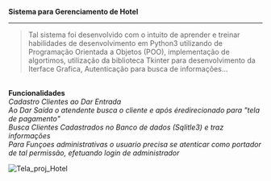 <b>Sistema para Gerenciamento de Hotel</b>
<hr>
  <blockquote>Tal sistema foi desenvolvido com o intuito de aprender e treinar habilidades de desenvolvimento em Python3 utilizando de Programação Orientada a Objetos (POO), implementação de algortimos, utilização da biblioteca Tkinter para desenvolvimento da Iterface Grafica, Autenticação para busca de informações... </blockquote>
  <br>
  <b> Funcionalidades </b>
   <br> 
   <i>Cadastro Clientes ao Dar Entrada</i>
   <br>
   <i> Ao Dar Saída o atendente busca o cliente e após éredirecionado para "tela de pagamento"</i>
   <br>
   <i> Busca Clientes Cadastrados no Banco de dados (Sqlitle3) e traz informações</i>
      <br>
   <i> Para Funçoes administrativas o usuario precisa se atenticar como portador de tal permissão, efetuando login de administrador </i>

![Tela_proj_Hotel](https://user-images.githubusercontent.com/38894557/143528905-7123a0b2-7c11-4979-9e85-f5d52fe6696d.png)



